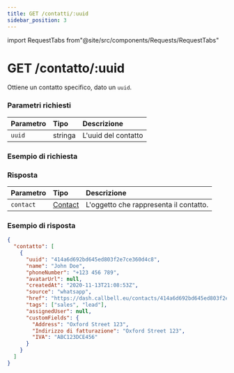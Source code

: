 ```yaml
---
title: GET /contatti/:uuid
sidebar_position: 3
---
```


import RequestTabs from"@site/src/components/Requests/RequestTabs"

# GET /contatto/:uuid

Ottiene un contatto specifico, dato un `uuid`.

### Parametri richiesti

| Parametro | Tipo    | Descrizione         |
| :-------- | :------ | :------------------ |
| `uuid`    | stringa | L'uuid del contatto |

### Esempio di richiesta

<RequestTabs endpoint='contacts_api' request="get_contact" />

### Risposta

| Parametro | Tipo                                           | Descrizione                            |
| :-------- | :--------------------------------------------- | :------------------------------------- |
| `contact` | [Contact](/api/reference/object_types/contact) | L'oggetto che rappresenta il contatto. |

### Esempio di risposta

```json title=response.json
{
  "contatto": [
    {
      "uuid": "414a6d692bd645ed803f2e7ce360d4c8",
      "name": "John Doe",
      "phoneNumber": "+123 456 789",
      "avatarUrl": null,
      "createdAt": "2020-11-13T21:08:53Z",
      "source": "whatsapp",
      "href": "https://dash.callbell.eu/contacts/414a6d692bd645ed803f2e7ce360d4c8",
      "tags": ["sales", "lead"],
      "assignedUser": null,
      "customFields": {
        "Address": "Oxford Street 123",
        "Indirizzo di fatturazione": "Oxford Street 123",
        "IVA": "ABC123DCE456"
      }
    }
  ]
}
```

